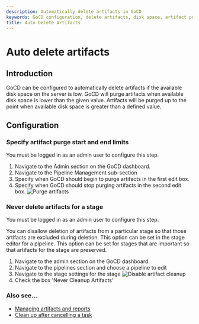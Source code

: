 ```yaml
---
description: Automatically delete artifacts in GoCD
keywords: GoCD configuration, delete artifacts, disk space, artifact purge, pipeline configuration, pipeline management, artifact management,  
title: Auto Delete Artifacts
---
```


# Auto delete artifacts

## Introduction

GoCD can be configured to automatically delete artifacts if the available disk space on the server is low. GoCD will purge artifacts when available disk space is lower than the given value. Artifacts will be purged up to the point when available disk space is greater than a defined value.

## Configuration

### Specify artifact purge start and end limits

You must be logged in as an admin user to configure this step.

1.  Navigate to the Admin section on the GoCD dashboard.
2.  Navigate to the Pipeline Management sub-section
3.  Specify when GoCD should begin to purge artifacts in the first edit box.
4.  Specify when GoCD should stop purging artifacts in the second edit box.
![Purge artifacts](../../images/pipeline_management.png)

### Never delete artifacts for a stage

You must be logged in as an admin user to configure this step.

You can disallow deletion of artifacts from a particular stage so that those artifacts are excluded during deletion. This option can be set in the stage editor for a pipeline. This option can be set for stages that are important so that artifacts for the stage are preserved.

1.  Navigate to the admin section on the GoCD dashboard.
2.  Navigate to the pipelines section and choose a pipeline to edit
3.  Navigate to the stage settings for the stage
![Disable artifact cleanup](../../images/artifact_disable_stage.png)
4.  Check the box 'Never Cleanup Artifacts'

### Also see...

-   [Managing artifacts and reports](managing_artifacts_and_reports.html)
-   [Clean up after cancelling a task](../../advanced_usage/dev_clean_up_when_cancel.html)
